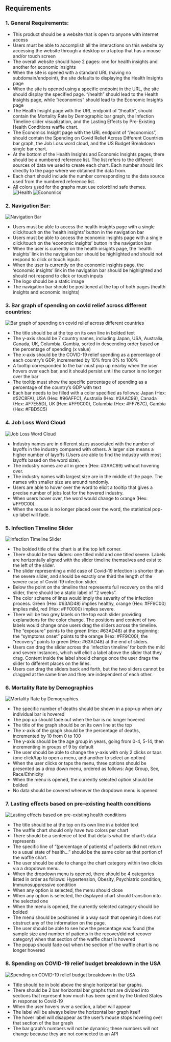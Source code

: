 ## Requirements
### 1. General Requirements:
- This product should be a website that is open to anyone with internet access
- Users must be able to accomplish all the interactions on this website by accessing the website through a desktop or a laptop that has a mouse and/or touch screen
- The overall website should have 2 pages: one for health insights and another for economic insights
- When the site is opened with a standard URL (having no subdomain/endpoint), the site defaults to displaying the Health Insights page
- When the site is opened using a specific endpoint in the URL, the site should display the specified page. “/health” should lead to the Health Insights page, while “/economics” should lead to the Economic Insights page
- The Health Insight page with the URL endpoint of “/health”, should contain the Mortality Rate by Demographic bar graph, the Infection Timeline slider visualization, and the Lasting Effects by Pre-Existing Health Conditions waffle chart.
- The Economics Insight page with the URL endpoint of “/economics”, should contain the Spending on Covid Relief Across Different Countries bar graph, the Job Loss word cloud, and the US Budget Breakdown single bar chart.
- At the bottom of the Health Insights and Economic Insights pages, there should be a numbered reference list. The list refers to the different sources of data we used to create each chart. Each number should link directly to the page where we obtained the data from.
- Each chart should include the number corresponding to the data source used from the numbered reference list.  
- All colors used for the graphs must use colorblind safe themes.
![Health](/img/health.png "Health")
![Economics](/img/economics.png "Economics")

### 2. Navigation Bar:
![Navigation Bar](/img/health_nav.png "Navigation Bar")
- Users must be able to access the health insights page with a single click/touch on the ‘health insights’ button in the navigation bar
- Users must be able to access the economic insights page with a single click/touch on the ‘economic insights’ button in the navigation bar
- When the user is currently on the health insights page, the ‘health insights’ link in the navigation bar should be highlighted and should not respond to click or touch inputs
- When the user is currently on the economic insights page, the ‘economic insights’ link in the navigation bar should be highlighted and should not respond to click or touch inputs
- The logo should be a static image
- The navigation bar should be positioned at the top of both pages (health insights and economic insights)

### 3. Bar graph of spending on covid relief across different countries:
![Bar graph of spending on covid relief across different countries](/img/spending_countries.png "Bar graph of spending on covid relief across different countries")
- The title should be at the top on its own line in bolded text
- The y-axis should be 7 country names, including Japan, USA, Australia, Canada, UK, Columbia, Gambia, sorted in descending order based on the percentage of spending (x value)
- The x-axis should be the COVID-19 relief spending as a percentage of each country’s GDP, incremented by 10% from 0% to 100%
- A tooltip corresponded to the bar must pop up nearby when the user hovers over each bar, and it should persist until the cursor is no longer over the bar
- The tooltip must show the specific percentage of spending as a percentage of the country’s GDP with text
- Each bar needs to be filled with a color specified as follows: Japan (Hex: #52C8FA), USA (Hex: #96AFFC), Australia (Hex: #3AAC99), Canada (Hex: #F7E55D), UK (Hex: #FF9C00), Columbia (Hex: #FF767C), Gambia (Hex: #FBD5C5)


### 4. Job Loss Word Cloud
![Job Loss Word Cloud](/img/job_loss.png "Job Loss Word Cloud")
- Industry names are in different sizes associated with the number of layoffs in the industry compared with others. A larger size means a higher number of layoffs (Users are able to find the industry with most layoffs based on the word size).
- The industry names are all in green (Hex: #3AAC99) without hovering over.
- The industry names with largest size are in the middle of the page. The names with smaller size are around randomly.
- Users are able to hover over the word to elicit a tooltip that gives a precise number of jobs lost for the hovered industry. 
- When users hover over, the word would change to orange (Hex: #FF9C00).
- When the mouse is no longer placed over the word, the statistical pop-up label will fade.


### 5. Infection Timeline Slider
![Infection Timeline Slider](/img/infection_timeline.png "Infection Timeline Slider")
- The bolded title of the chart is at the top left corner.
- There should be two sliders: one titled mild and one titled severe. Labels are horizontally aligned with the slider timeline themselves and exist to the left of the slider.
- The slider representing a mild case of Covid-19 infection is shorter than the severe slider, and should be exactly one third the length of the severe case of Covid-19 infection slider.
- Below the point on the timeline that represents full recovery on the mild slider, there should be a static label of “2 weeks”. 
- The color scheme of lines would imply the severity of the infection process. Green (Hex: #63AD48) implies healthy, orange (Hex: #FF9C00) implies mild, red (Hex: #FF0000) implies severe.
- There will be two grey labels on the top each slider providing explanations for the color change. The positions and content of two labels would change once users drag the sliders across the timeline. The “exposure” points to the green (Hex: #63AD48) at the beginning; the “symptoms onset” points to the orange (Hex: #FF9C00); the “recovery” points to green (Hex: #63AD48) at the end of sliders.
- Users can drag the slider across the ‘infection timeline’ for both the mild and severe instances, which will elicit a label above the slider that they drag. Content inside the label should change once the user drags the slider to different places on the lines.
- Users can drag the sliders back and forth, but the two sliders cannot be dragged at the same time and they are independent of each other. 


### 6. Mortality Rate by Demographics
![Mortality Rate by Demographics](/img/mortality_rate.png "Mortality Rate by Demographics")
- The specific number of deaths should be shown in a pop-up when any individual bar is hovered
- The pop up should fade out when the bar is no longer hovered
- The title of the graph should be on its own line at the top
- The x-axis of the graph should be the percentage of deaths, incremented by 10 from 0 to 100
- The y-axis should be the age group in years, going from 0-4, 5-14, then incrementing in groups of 9 by default
- The user should be able to change the y-axis with only 2 clicks or taps (one click/tap to open a menu, and another to select an option)
- When the user clicks or taps the menu, three options should be presented as a drop down menu, ordered as follows: Age Group, Sex, Race/Ethnicity
- When the menu is opened, the currently selected option should be bolded
- No data should be covered whenever the dropdown menu is opened


### 7. Lasting effects based on pre-existing health conditions
![Lasting effects based on pre-existing health conditions](/img/lasting_effects.png "Lasting effects based on pre-existing health conditions")
- The title should be at the top on its own line in a bolded text
- The waffle chart should only have two colors per chart
- There should be a sentence of text that details what the chart’s data represents
- The specific line of “(percentage of patients) of patients did not return to a usual state of health…” should be the same color as that portion of the waffle chart.
- The user should be able to change the chart category within two clicks via a dropdown menu.
- When the dropdown menu is opened, there should be 4 categories listed in order as follows: Hypertension, Obesity, Psychiatric condition, Immunosuppressive condition
- When any option is selected, the menu should close
- When any option is selected, the displayed chart should transition into the selected one
- When the menu is opened, the currently selected category should be bolded
- The menu should be positioned in a way such that opening it does not obstruct any of the information on the page. 
- The user should be able to see how the percentage was found (the sample size and number of patients in the recover/did not recover category) when that section of the waffle chart is hovered
- The popup should fade out when the section of the waffle chart is no longer hovered


### 8. Spending on COVID-19 relief budget breakdown in the USA
![Spending on COVID-19 relief budget breakdown in the USA](/img/spending_us.png "Spending on COVID-19 relief budget breakdown in the USA")
- Title should be in bold above the single horizontal bar graphs.
- There should be 2 bar horizontal bar graphs that are divided into sections that represent how much has been spent by the United States in response to Covid-19
- When the user hovers over a section, a label will appear 
- The label will be always below the horizontal bar graph itself
- The hover label will disappear as the user’s mouse stops hovering over that section of the bar graph
- The bar graph’s numbers will not be dynamic; these numbers will not change because they are not connected to an API
